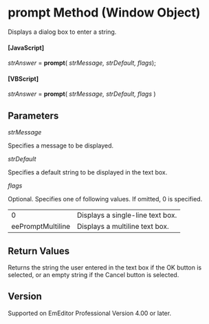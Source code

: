 # prompt Method (Window Object)

Displays a dialog box to enter a string.

#### \[JavaScript\]

_strAnswer_ = **prompt**( _strMessage, strDefault, flags_);

#### \[VBScript\]

_strAnswer_ = **prompt**( _strMessage, strDefault, flags_ )

## Parameters

_strMessage_

Specifies a message to be displayed.

_strDefault_

Specifies a default string to be displayed in the text box.

_flags_

Optional. Specifies one of following values. If omitted, 0 is specified.

|     |     |
| --- | --- |
| 0 | Displays a single-line text box. |
| eePromptMultiline | Displays a multiline text box. |

## Return Values

Returns the string the user entered in the text box if the OK button is
selected, or an empty string if the Cancel button is selected.

## Version

Supported on EmEditor Professional Version 4.00 or later.
